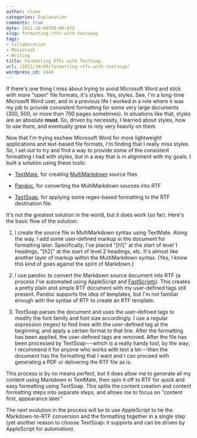 ```yaml
---
author: slowe
categories: Explanation
comments: true
date: 2011-10-08T09:00:47Z
slug: formatting-rtfs-with-textsoap
tags:
- Collaboration
- Macintosh
- Writing
title: Formatting RTFs with TextSoap
url: /2011/10/08/formatting-rtfs-with-textsoap/
wordpress_id: 2446
---
```


If there's one thing I miss about trying to avoid Microsoft Word and stick with more "open" file formats, it's styles. Yes, styles. See, I'm a long-time Microsoft Word user, and in a previous life I worked in a role where it was my job to provide consistent formatting for some very large documents (300, 500, or more than 700 pages sometimes). In situations like that, styles are an absolute **must**. So, driven by necessity, I learned about styles, how to use them, and eventually grew to rely very heavily on them.

Now that I'm trying eschew Microsoft Word for more lightweight applications and text-based file formats, I'm finding that I really miss styles. So, I set out to try and find a way to provide some of the consistent formatting I had with styles, but in a way that is in alignment with my goals. I built a solution using these tools:

  * [TextMate](http://www.macromates.com/), for creating [MultiMarkdown](http://fletcherpenney.net/multimarkdown/) source files

  * [Pandoc](http://johnmacfarlane.net/pandoc/), for converting the MultiMarkdown sources into RTF

  * [TextSoap](http://www.unmarked.com/), for applying some regex-based formatting to the RTF destination file.

It's not the greatest solution in the world, but it does work (so far). Here's the basic flow of the solution:

1. I create the source file in MultiMarkdown syntax using TextMate. Along the way, I add some user-defined markup in the document for formatting later. Specifically, I've placed "[h1]" at the start of level 1 headings, "[h2]" at the start of level 2 headings, etc. It's almost like another layer of markup within the MultiMarkdown syntax. (Yes, I know this kind of goes against the spirit of Markdown.)

2. I use pandoc to convert the Markdown source document into RTF (a process I've automated using AppleScript and [FastScripts](http://www.red-sweater.com/fastscripts/)). This creates a pretty plain and simple RTF document with my user-defined tags still present. Pandoc supports the idea of templates, but I'm not familiar enough with the syntax of RTF to create an RTF template.

3. TextSoap parses the document and uses the user-defined tags to modify the font family and font size accordingly. I use a regular expression (regex) to find lines with the user-defined tag at the beginning, and apply a certain format to that line. After the formatting has been applied, the user-defined tags are removed. After the file has been processed by TextSoap---which is a really handy tool, by the way; I recommend it for anyone who works with text a lot---then the document has the formatting that I want and I can proceed with generating a PDF or delivering the RTF file as is.

This process is by no means perfect, but it does allow me to generate all my content using Markdown in TextMate, then spin it off to RTF for quick and easy formatting using TextSoap. This splits the content creation and content formatting steps into separate steps, and allows me to focus on "content first, appearance later."

The next evolution in the process will be to use AppleScript to tie the Markdown-to-RTF conversion and the formatting together in a single step (yet another reason to choose TextSoap: it supports and can be driven by AppleScript for automation).

